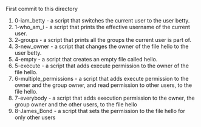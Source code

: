 First commit to this directory
1. 0-iam_betty - a script that switches the current user to the user betty.
2. 1-who_am_i - a script that prints the effective username of the current user.
3. 2-groups - a script that prints all the groups the current user is part of.
4. 3-new_owner - a script that changes the owner of the file hello to the user betty.
5. 4-empty - a script that creates an empty file called hello.
6. 5-execute - a script that adds execute permission to the owner of the file hello.
7. 6-multiple_permissions - a script that adds execute permission to the owner and the group owner, and read permission to other users, to the file hello.
8. 7-everybody - a script that adds execution permission to the owner, the group owner and the other users, to the file hello
9. 8-James_Bond - a script that sets the permission to the file hello for only other users 

